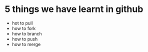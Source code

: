 # 5 things we have learnt in github
- hot to pull
- how to fork
- how to branch
- how to push
- how to merge
